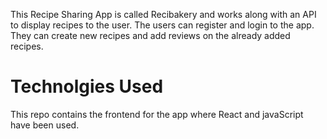 This Recipe Sharing App is called Recibakery and works along with an API to display recipes to the user.
The users can register and login to the app. They can create new recipes and add reviews on the already added recipes.

# Technolgies Used

This repo contains the frontend for the app where React and javaScript have been used.


